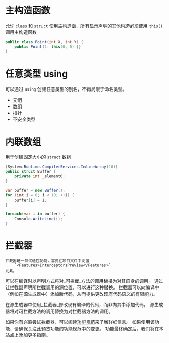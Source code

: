 # 主构造函数

允许 `class` 和 `struct` 使用主构造函，所有显示声明的其他构造必须使用 `this()` 调用主构造函数

```c#
public class Point(int X, int Y) {
    public Point(): this(0, 0) {}
}
```
# 任意类型 using

可以通过 `using` 创建任意类型的别名，不再局限于命名类型。
- 元组
- 数组
- 指针
- 不安全类型
# 内联数组

用于创建固定大小的 `struct` 数组

```c#
[System.Runtime.CompilerServices.InlineArray(10)]
public struct Buffer {
    private int _element0;
}

var buffer = new Buffer();
for (int i = 0; i < 10; ++i) {
    buffer[i] = i;
}

foreach(var i in buffer) {
    Console.WriteLine(i);
}
```
# 拦截器

```ad-info
拦截器是一项试验性功能，需要在项目文件中设置
    `<Features>InterceptorsPreview</Features>`
元素。
```

可以在编译时以声明方式将对_可拦截_方法的调用替换为对其自身的调用。 通过让拦截器声明所拦截调用的源位置，可以进行这种替换。 拦截器可以向编译中（例如在源生成器中）添加新代码，从而提供更改现有代码语义的有限能力。

在源生成器中使用_拦截器_修改现有编译的代码，而非向其中添加代码。 源生成器将对可拦截方法的调用替换为对拦截器方法的调用。

如果你有兴趣尝试拦截器，可以阅读[功能规范](https://github.com/dotnet/roslyn/blob/main/docs/features/interceptors.md)来了解详细信息。 如果使用该功能，请确保关注此预览功能的功能规范中的变更。 功能最终确定后，我们将在本站点上添加更多指南。